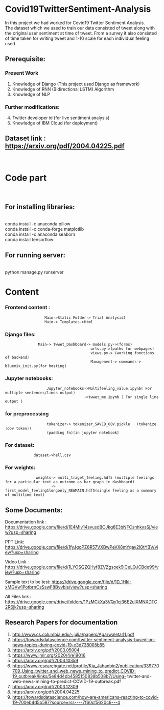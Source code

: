 # Covid19TwitterSentiment-Analysis
In this project we had worked for Covid19 Twitter Sentiment Analysis. <br />
The dataset which we used to train our data consisted of tweet along with the original user sentiment at time of tweet. From a survey it also consisted of time taken for writing tweet and  1-10 scale for each individual feeling used


## Prerequisite:

### Present Work
1. Knowledge of Django (This project used Django as framework)
2. Knowledge of RNN (Bidirectional LSTM) Algorithm
3. Knowledge of NLP
 
### Further modifications:
4. Twitter developer id (for live sentiment analysis)
5. Knowledge of IBM Cloud (for deployment)

## Dataset link : https://arxiv.org/pdf/2004.04225.pdf

 <br />
 
# Code part


 <br />
 
## For installing libraries:   
<br />
conda install -c anaconda pillow  <br />
conda install -c conda-forge matplotlib  <br />
conda install -c anaconda seaborn  <br />
conda install tensorflow  <br />


## For running server: 
<br />
python manage.py runserver  <br />



# Content

### Frontend content :
                      Main->Static Folder-> Trial Analysis2
                      Main-> Templates->Html 
### Django files:      
                   Main-> Twwet_Dashboard-> models.py->(forms)
                                           urls.py->(paths for webpages)
                                           views.py-> (working functions of backend)
                                           Management-> commands-> bluemix_init.py(for hosting) 
                                           
### Jupyter notebooks: 
                       Jupyter_notebooks->Multifeeling_value.ipynb( For multiple sentences/lines output)
                                        ->twwet_me.ipynb ( For single line output )
                                     
### for preprocessing 
                       tokenizer-> tokenizer_SAVED_OOV.pickle   (tokenize (oov token)) 
                       (padding fn)[in jupyter notebook]
                       
### For dataset:
                 dataset->hell.csv
### For weights:
                  weights-> multi_traget_feeling.hdf5 (multiple feelings for a particular text as outcome as bar graph in dashboard)
                         -> first_model_feeling1longonly_NEWMAIN.hdf5(single feeling as a summary of multiline text)
## Some Documents:

Documentation link : https://drive.google.com/file/d/1E4MIv14svusdBCJkg6E3bNFCsnhkysSj/view?usp=sharing

PPT Link: https://drive.google.com/file/d/1fyJgoPZ6R57VXBwPeVX8mYqay2lOtYBV/view?usp=sharing

Video Link : https://drive.google.com/file/d/1LYOSQZQHyf8ZVZgsoek9iCeLQJCBde99/view?usp=sharing 

Sample text to be test: https://drive.google.com/file/d/1D_1HkI-xMGVw1PotbrnCsSswF8Byvbis/view?usp=sharing

All Files link : https://drive.google.com/drive/folders/1PzMCkXa3VQy1cj36E2ulXMNXDTC2R6jk?usp=sharing


## Research Papers for documentation
1. http://www.cs.columbia.edu/~julia/papers/Agarwaletal11.pdf    </br>
2. https://towardsdatascience.com/twitter-sentiment-analysis-based-on-news-topics-during-covid-19-c3d738005b55   </br>
3. https://arxiv.org/pdf/2003.05004    </br>
4. https://www.jmir.org/2020/4/e19016  </br>
5. https://arxiv.org/pdf/2003.10359 </br>
6. https://www.researchgate.net/profile/Kia_Jahanbin2/publication/339770709_Using_twitter_and_web_news_mining_to_predict_COVID-19_outbreak/links/5e84d4db4585150839b508b7/Using-    twitter-and-web-news-mining-to-predict-COVID-19-outbreak.pdf </br>
7. https://arxiv.org/pdf/2003.12309 </br>
8. https://arxiv.org/pdf/2004.04225 </br>
9. https://towardsdatascience.com/how-are-americans-reacting-to-covid-19-700eb4d5b597?source=rss----7f60cf5620c9---4 </br>
